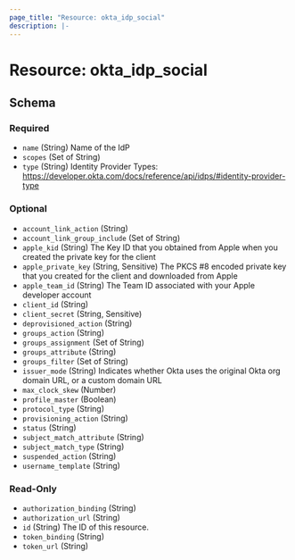 ```yaml
---
page_title: "Resource: okta_idp_social"
description: |-
---
```


# Resource: okta_idp_social

<!-- schema generated by tfplugindocs -->

## Schema

### Required

- `name` (String) Name of the IdP
- `scopes` (Set of String)
- `type` (String) Identity Provider Types: https://developer.okta.com/docs/reference/api/idps/#identity-provider-type

### Optional

- `account_link_action` (String)
- `account_link_group_include` (Set of String)
- `apple_kid` (String) The Key ID that you obtained from Apple when you created the private key for the client
- `apple_private_key` (String, Sensitive) The PKCS #8 encoded private key that you created for the client and downloaded from Apple
- `apple_team_id` (String) The Team ID associated with your Apple developer account
- `client_id` (String)
- `client_secret` (String, Sensitive)
- `deprovisioned_action` (String)
- `groups_action` (String)
- `groups_assignment` (Set of String)
- `groups_attribute` (String)
- `groups_filter` (Set of String)
- `issuer_mode` (String) Indicates whether Okta uses the original Okta org domain URL, or a custom domain URL
- `max_clock_skew` (Number)
- `profile_master` (Boolean)
- `protocol_type` (String)
- `provisioning_action` (String)
- `status` (String)
- `subject_match_attribute` (String)
- `subject_match_type` (String)
- `suspended_action` (String)
- `username_template` (String)

### Read-Only

- `authorization_binding` (String)
- `authorization_url` (String)
- `id` (String) The ID of this resource.
- `token_binding` (String)
- `token_url` (String)
